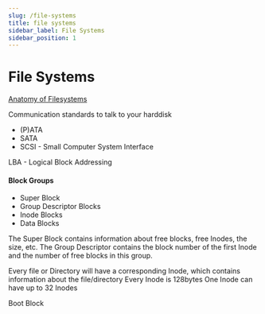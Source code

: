 ```yaml
---
slug: /file-systems
title: file systems
sidebar_label: File Systems
sidebar_position: 1
---
```


# File Systems

[Anatomy of Filesystems](https://www.youtube.com/watch?v=0Yf-W7Ps6u4)

Communication standards to talk to your harddisk
- (P)ATA
- SATA
- SCSI - Small Computer System Interface

LBA - Logical Block Addressing

#### Block Groups
- Super Block
- Group Descriptor Blocks
- Inode Blocks
- Data Blocks

The Super Block contains information about free blocks, free Inodes, the size, etc.
The Group Descriptor contains the block number of the first Inode and the number of free blocks in this group.

Every file or Directory will have a corresponding Inode, which contains information about the file/directory
Every Inode is 128bytes
One Inode can have up to 32 Inodes


Boot Block